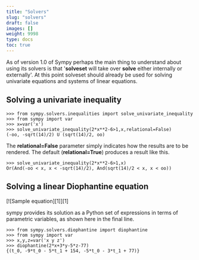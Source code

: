 ```yaml
---
title: "Solvers"
slug: "solvers"
draft: false
images: []
weight: 9998
type: docs
toc: true
---
```


As of version 1.0 of Sympy perhaps the main thing to understand about using its solvers is that '**solveset** will take over **solve** either internally or externally'. At this point solveset should already be used for solving univariate equations and systems of linear equations.

## Solving a univariate inequality
    >>> from sympy.solvers.inequalities import solve_univariate_inequality
    >>> from sympy import var
    >>> x=var('x')
    >>> solve_univariate_inequality(2*x**2-6>1,x,relational=False)
    (-oo, -sqrt(14)/2) U (sqrt(14)/2, oo)

The **relational=False** parameter simply indicates how the results are to be rendered. The default (**relational=True**) produces a result like this.

    >>> solve_univariate_inequality(2*x**2-6>1,x)
    Or(And(-oo < x, x < -sqrt(14)/2), And(sqrt(14)/2 < x, x < oo))

## Solving a linear Diophantine equation
[![Sample equation][1]][1]

sympy provides its solution as a Python set of expressions in terms of parametric variables, as shown here in the final line.

    >>> from sympy.solvers.diophantine import diophantine
    >>> from sympy import var
    >>> x,y,z=var('x y z')
    >>> diophantine(2*x+3*y-5*z-77)
    {(t_0, -9*t_0 - 5*t_1 + 154, -5*t_0 - 3*t_1 + 77)}



